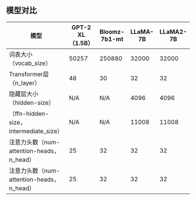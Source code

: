 





## 模型对比


| 模型    | GPT-2 XL（1.5B）          | Bloomz-7b1-mt | LLaMA-7B      | LLaMA2-7B       |
| ---- | ---------- | ----- | ------------------- | ----------- |
| 词表大小（vocab_size）  | 50257     |  250880 |  32000 |   32000    |
| Transformer层（n_layer）  | 48     | 30  | 32  |    32   |
| 隐藏层大小（hidden-size）  | N/A       |  N/A  | 4096  |     4096      |
| （ffn-hidden-size，intermediate_size）      | N/A   | N/A    | 11008 |   11008       |
| 注意力头数（num-attention-heads，n_head）      | 25      | 32  | 32 |   32       |
| 注意力头数（num-attention-heads，n_head）      | 25      | 32  | 32 |   32       |





